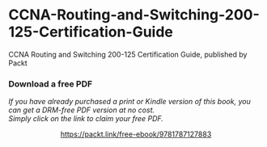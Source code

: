


# CCNA-Routing-and-Switching-200-125-Certification-Guide
CCNA Routing and Switching 200-125 Certification Guide, published by Packt
### Download a free PDF

 <i>If you have already purchased a print or Kindle version of this book, you can get a DRM-free PDF version at no cost.<br>Simply click on the link to claim your free PDF.</i>
<p align="center"> <a href="https://packt.link/free-ebook/9781787127883">https://packt.link/free-ebook/9781787127883 </a> </p>